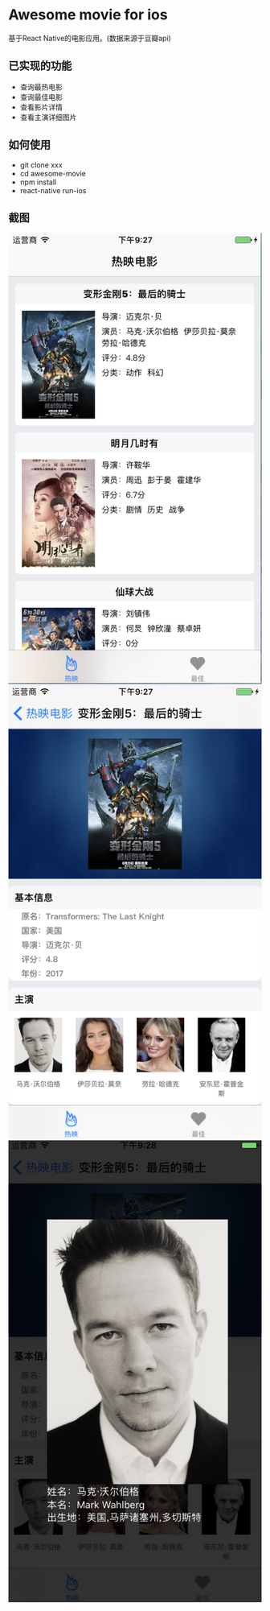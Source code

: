 # Awesome movie for ios
基于React Native的电影应用。(数据来源于豆瓣api)

## 已实现的功能
- 查询最热电影
- 查询最佳电影
- 查看影片详情
- 查看主演详细图片

## 如何使用
- git clone xxx
- cd awesome-movie
- npm install
- react-native run-ios

## 截图
![](screen_shot/img1.png)
![](screen_shot/img2.png)
![](screen_shot/img3.png)
